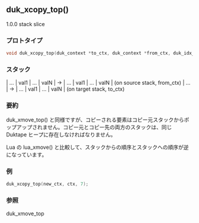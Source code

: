 ## duk_xcopy_top() 

1.0.0 stack slice

### プロトタイプ

```c
void duk_xcopy_top(duk_context *to_ctx, duk_context *from_ctx, duk_idx_t count);
```

### スタック

| ... | val1 | ... | valN | -> | ... | val1 | ... | valN | (on source stack, from_ctx)
| ... | -> | ... | val1 | ... | valN | (on target stack, to_ctx)

### 要約

duk_xmove_top() と同様ですが、コピーされる要素はコピー元スタックからポップアップされません。コピー元とコピー先の両方のスタックは、同じ Duktape ヒープに存在しなければなりません。

Lua の lua_xmove() と比較して、スタックからの順序とスタックへの順序が逆になっています。

### 例

```c
duk_xcopy_top(new_ctx, ctx, 7);
```

### 参照

duk_xmove_top
